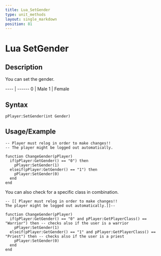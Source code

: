 ```yaml
---
title: Lua_SetGender
type: unit_methods
layout: single_markdown
position: 81
---
```


# Lua SetGender

## Description

You can set the gender.

---- | ------
0    | Male
1    | Female

## Syntax

```
pPlayer:SetGender(int Gender)
```

## Usage/Example

```
-- Player must relog in order to make changes!! 
-- The player might be logged out automatically.
 
function ChangeGender(pPlayer)
  if(pPlayer:GetGender() == "0") then
    pPlayer:SetGender(1)
  elseif(pPlayer:GetGender() == "1") then
    pPlayer:SetGender(0)
  end
end
```

You can also check for a specific class in combination.

```
-- [[ Player must relog in order to make changes!! 
The player might be logged out automatically.]]--
 
function ChangeGender(pPlayer)
  if(pPlayer:GetGender() == "0" and pPlayer:GetPlayerClass() == "Warrior") then -- checks also if the user is a warrior
    pPlayer:SetGender(1)
  elseif(pPlayer:GetGender() == "1" and pPlayer:GetPlayerClass() == "Priest") then -- checks also if the user is a priest
    pPlayer:SetGender(0)
  end
end
```
